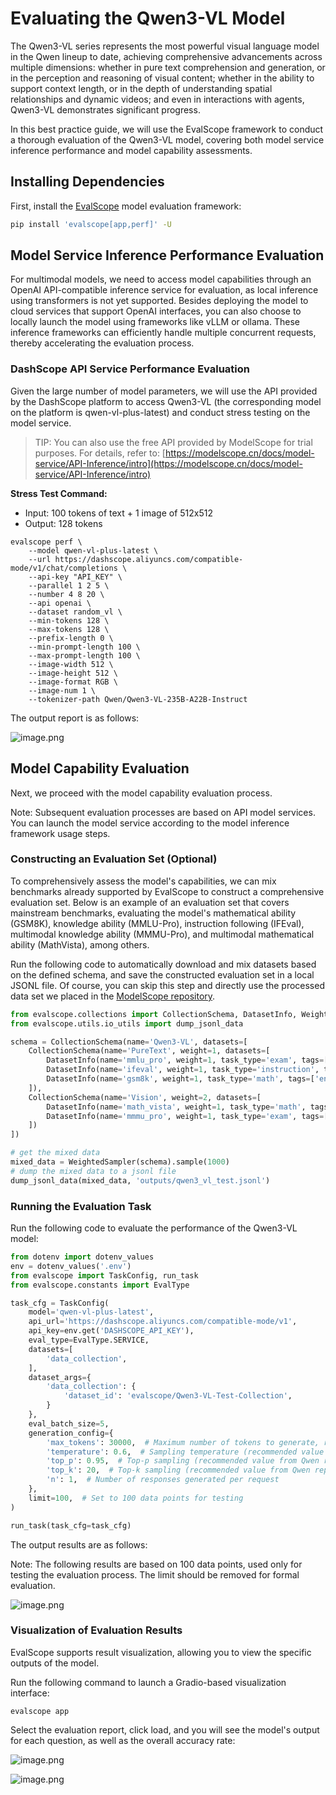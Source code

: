 # Evaluating the Qwen3-VL Model

The Qwen3-VL series represents the most powerful visual language model in the Qwen lineup to date, achieving comprehensive advancements across multiple dimensions: whether in pure text comprehension and generation, or in the perception and reasoning of visual content; whether in the ability to support context length, or in the depth of understanding spatial relationships and dynamic videos; and even in interactions with agents, Qwen3-VL demonstrates significant progress. 

In this best practice guide, we will use the EvalScope framework to conduct a thorough evaluation of the Qwen3-VL model, covering both model service inference performance and model capability assessments.

## Installing Dependencies

First, install the [EvalScope](https://github.com/modelscope/evalscope) model evaluation framework:

```bash
pip install 'evalscope[app,perf]' -U
```

## Model Service Inference Performance Evaluation

For multimodal models, we need to access model capabilities through an OpenAI API-compatible inference service for evaluation, as local inference using transformers is not yet supported. Besides deploying the model to cloud services that support OpenAI interfaces, you can also choose to locally launch the model using frameworks like vLLM or ollama. These inference frameworks can efficiently handle multiple concurrent requests, thereby accelerating the evaluation process.

### DashScope API Service Performance Evaluation

Given the large number of model parameters, we will use the API provided by the DashScope platform to access Qwen3-VL (the corresponding model on the platform is qwen-vl-plus-latest) and conduct stress testing on the model service.

> TIP: You can also use the free API provided by ModelScope for trial purposes. For details, refer to: [https://modelscope.cn/docs/model-service/API-Inference/intro](https://modelscope.cn/docs/model-service/API-Inference/intro)

**Stress Test Command:**

- Input: 100 tokens of text + 1 image of 512x512
- Output: 128 tokens

```shell
evalscope perf \
    --model qwen-vl-plus-latest \
    --url https://dashscope.aliyuncs.com/compatible-mode/v1/chat/completions \
    --api-key "API_KEY" \
    --parallel 1 2 5 \
    --number 4 8 20 \
    --api openai \
    --dataset random_vl \
    --min-tokens 128 \
    --max-tokens 128 \
    --prefix-length 0 \
    --min-prompt-length 100 \
    --max-prompt-length 100 \
    --image-width 512 \
    --image-height 512 \
    --image-format RGB \
    --image-num 1 \
    --tokenizer-path Qwen/Qwen3-VL-235B-A22B-Instruct

```

The output report is as follows:

![image.png](https://sail-moe.oss-cn-hangzhou.aliyuncs.com/yunlin/images/evalscope/doc/qwen_vl/perf.png)


## Model Capability Evaluation

Next, we proceed with the model capability evaluation process.

Note: Subsequent evaluation processes are based on API model services. You can launch the model service according to the model inference framework usage steps.

### Constructing an Evaluation Set (Optional)

To comprehensively assess the model's capabilities, we can mix benchmarks already supported by EvalScope to construct a comprehensive evaluation set. Below is an example of an evaluation set that covers mainstream benchmarks, evaluating the model's mathematical ability (GSM8K), knowledge ability (MMLU-Pro), instruction following (IFEval), multimodal knowledge ability (MMMU-Pro), and multimodal mathematical ability (MathVista), among others.

Run the following code to automatically download and mix datasets based on the defined schema, and save the constructed evaluation set in a local JSONL file. Of course, you can skip this step and directly use the processed data set we placed in the [ModelScope repository](https://modelscope.cn/datasets/modelscope/EvalScope-Qwen3-Test/summary).

```python
from evalscope.collections import CollectionSchema, DatasetInfo, WeightedSampler
from evalscope.utils.io_utils import dump_jsonl_data

schema = CollectionSchema(name='Qwen3-VL', datasets=[
    CollectionSchema(name='PureText', weight=1, datasets=[
        DatasetInfo(name='mmlu_pro', weight=1, task_type='exam', tags=['en'], args={'few_shot_num': 0}),
        DatasetInfo(name='ifeval', weight=1, task_type='instruction', tags=['en'], args={'few_shot_num': 0}),
        DatasetInfo(name='gsm8k', weight=1, task_type='math', tags=['en'], args={'few_shot_num': 0}),
    ]),
    CollectionSchema(name='Vision', weight=2, datasets=[
        DatasetInfo(name='math_vista', weight=1, task_type='math', tags=['en'], args={'few_shot_num': 0}),
        DatasetInfo(name='mmmu_pro', weight=1, task_type='exam', tags=['en'], args={'few_shot_num': 0}),
    ])
])

# get the mixed data
mixed_data = WeightedSampler(schema).sample(1000)
# dump the mixed data to a jsonl file
dump_jsonl_data(mixed_data, 'outputs/qwen3_vl_test.jsonl')

```

### Running the Evaluation Task

Run the following code to evaluate the performance of the Qwen3-VL model:

```python
from dotenv import dotenv_values
env = dotenv_values('.env')
from evalscope import TaskConfig, run_task
from evalscope.constants import EvalType

task_cfg = TaskConfig(
    model='qwen-vl-plus-latest',
    api_url='https://dashscope.aliyuncs.com/compatible-mode/v1',
    api_key=env.get('DASHSCOPE_API_KEY'),
    eval_type=EvalType.SERVICE,
    datasets=[
        'data_collection',
    ],
    dataset_args={
        'data_collection': {
            'dataset_id': 'evalscope/Qwen3-VL-Test-Collection',
        }
    },
    eval_batch_size=5,
    generation_config={
        'max_tokens': 30000,  # Maximum number of tokens to generate, recommended to set to a large value to avoid output truncation
        'temperature': 0.6,  # Sampling temperature (recommended value from Qwen report)
        'top_p': 0.95,  # Top-p sampling (recommended value from Qwen report)
        'top_k': 20,  # Top-k sampling (recommended value from Qwen report)
        'n': 1,  # Number of responses generated per request
    },
    limit=100,  # Set to 100 data points for testing
)

run_task(task_cfg=task_cfg)
```

The output results are as follows:

Note: The following results are based on 100 data points, used only for testing the evaluation process. The limit should be removed for formal evaluation.

![image.png](https://sail-moe.oss-cn-hangzhou.aliyuncs.com/yunlin/images/evalscope/doc/qwen_vl/eval.png)

### Visualization of Evaluation Results

EvalScope supports result visualization, allowing you to view the specific outputs of the model.

Run the following command to launch a Gradio-based visualization interface:

```shell
evalscope app
```

Select the evaluation report, click load, and you will see the model's output for each question, as well as the overall accuracy rate:

![image.png](https://sail-moe.oss-cn-hangzhou.aliyuncs.com/yunlin/images/evalscope/doc/qwen_vl/overview.png)

![image.png](https://sail-moe.oss-cn-hangzhou.aliyuncs.com/yunlin/images/evalscope/doc/qwen_vl/detail.png)